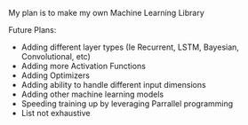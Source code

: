 My plan is to make my own Machine Learning Library

Future Plans:
* Adding different layer types (Ie Recurrent, LSTM, Bayesian, Convolutional, etc)
* Adding more Activation Functions
* Adding Optimizers
* Adding ability to handle different input dimensions
* Adding other machine learning models
* Speeding training up by leveraging Parrallel programming
* List not exhaustive

